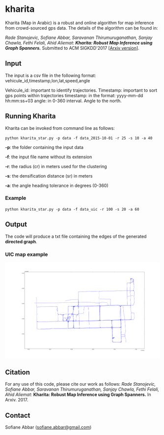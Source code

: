 # kharita

Kharita (Map in Arabic) is a robust and online algorithm for map inference from crowd-sourced gps data.
The details of the algorithm can be found in:

_Rade Stanojevic, Sofiane Abbar, Saravanan Thirumuruganathan, Sanjay Chawla, Fethi Felali, Ahid Aliemat_: 
**_Kharita: Robust Map Inference using Graph Spanners._**
Submitted to ACM SIGKDD'2017 [[Arxiv version](https://arxiv.org/abs/1702.06025)].

## Input
The input is a csv file in the following format:
vehicule_id,timestamp,lon,lat,speed,angle

Vehicule_id: important to identify trajectories.
Timestamp: important to sort gps points within trajectories
timestamp: in the format: yyyy-mm-dd hh:mm:ss+03
angle: in 0-360 interval. Angle to the north. 

## Running Kharita
Kharita can be invoked from command line as follows:

`python kharita_star.py -p data -f data_2015-10-01 -r 25 -s 10 -a 40`

**-p**: the folder containing the input data

**-f**: the input file name without its extension

**-r**: the radius (cr) in meters used for the clustering

**-s**: the densification distance (sr) in meters

**-a**: the angle heading tolerance in degrees (0-360)

### Example 
`python kharita_star.py -p data -f data_uic -r 100 -s 20 -a 60`

## Output
The code will produce a txt file containing the edges of the generated **directed graph**. 

### UIC map example
![Alt text](figs/uic_map.png?raw=true "UIC MAP")

## Citation
For any use of this code, please cite our work as follows:
_Rade Stanojevic, Sofiane Abbar, Saravanan Thirumuruganathan, Sanjay Chawla, Fethi Felali, Ahid Aliemat_: 
**Kharita: Robust Map Inference using Graph Spanners.** In Arxiv. 2017.

## Contact
Sofiane Abbar (sofiane.abbar@gmail.com)

